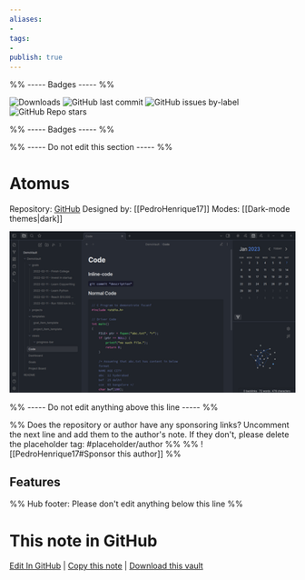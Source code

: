 ```yaml
---
aliases:
- 
tags: 
- 
publish: true
---
```


%% ----- Badges ----- %%

![Downloads](https://img.shields.io/badge/downloads-440-573E7A?style=for-the-badge&logo=)
![GitHub last commit](https://img.shields.io/github/last-commit/PedroHenrique17/Atomus?color=573E7A&label=last%20update&logo=github&style=for-the-badge)
![GitHub issues by-label](https://img.shields.io/github/issues/PedroHenrique17/Atomus/help%20wanted?color=573E7A&logo=github&style=for-the-badge) 
![GitHub Repo stars](https://img.shields.io/github/stars/PedroHenrique17/Atomus?color=573E7A&logo=github&style=for-the-badge)

%% ----- Badges ----- %%

%% ----- Do not edit this section ----- %%

# Atomus

Repository: [GitHub](https://github.com/PedroHenrique17/Atomus)
Designed by: [[PedroHenrique17]]
Modes: [[Dark-mode themes|dark]]



![screenshot](https://github.com/PedroHenrique17/Atomus/raw/master/Screenshot_1.png)

%% ----- Do not edit anything above this line ----- %% 

%% Does the repository or author have any sponsoring links? Uncomment the next line and add them to the author's note. If they don't, please delete the placeholder tag: #placeholder/author %%
%% ![[PedroHenrique17#Sponsor this author]] %%


## Features



%% Hub footer: Please don't edit anything below this line %%

# This note in GitHub

<span class="git-footer">[Edit In GitHub](https://github.dev/obsidian-community/obsidian-hub/blob/main/02%20-%20Community%20Expansions/02.05%20All%20Community%20Expansions/Themes/Atomus.md "git-hub-edit-note") | [Copy this note](https://raw.githubusercontent.com/obsidian-community/obsidian-hub/main/02%20-%20Community%20Expansions/02.05%20All%20Community%20Expansions/Themes/Atomus.md "git-hub-copy-note") | [Download this vault](https://github.com/obsidian-community/obsidian-hub/archive/refs/heads/main.zip "git-hub-download-vault") </span>
